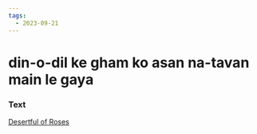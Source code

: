 ```yaml
---
tags:
  - 2023-09-21
---
```

# din-o-dil ke gham ko asan na-tavan main le gaya

### Text
[Desertful of Roses](https://franpritchett.com/00garden/10c/1056/index_1056.html)

